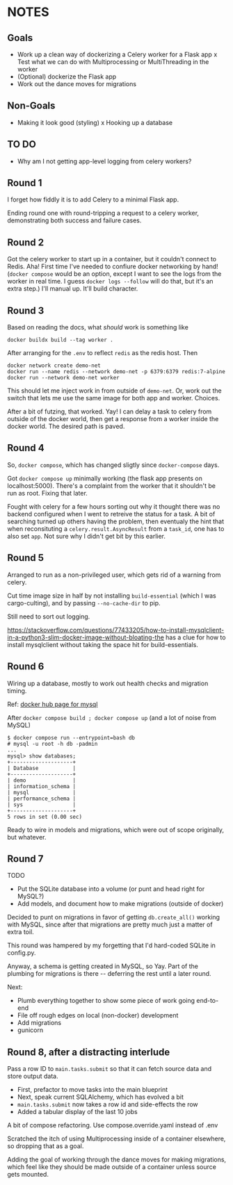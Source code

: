# NOTES

## Goals

  * Work up a clean way of dockerizing a Celery worker for a Flask app
  x Test what we can do with Multiprocessing or MultiThreading in the worker
  * (Optional) dockerize the Flask app
  * Work out the dance moves for migrations

## Non-Goals

  * Making it look good (styling)
  x Hooking up a database

## TO DO

  * Why am I not getting app-level logging from celery workers?

## Round 1

I forget how fiddly it is to add Celery to a minimal Flask app.

Ending round one with round-tripping a request to a celery worker,
demonstrating both success and failure cases.

## Round 2

Got the celery worker to start up in a container, but it couldn't
connect to Redis. Aha! First time I've needed to confiure
docker networking by hand! (`docker compose` would be an option,
except I want to see the logs from the worker in real time.
I guess `docker logs --follow` will do that, but it's an extra
step.) I'll manual up. It'll build character.

## Round 3

Based on reading the docs, what _should_ work is something like

    docker buildx build --tag worker .

After arranging for the `.env` to reflect `redis` as the redis host.
Then

    docker network create demo-net
    docker run --name redis --network demo-net -p 6379:6379 redis:7-alpine
    docker run --network demo-net worker

This should let me inject work in from outside of `demo-net`.
Or, work out the switch that lets me use the same image for
both app and worker. Choices.

After a bit of futzing, that worked. Yay! I can delay a task to celery
from outside of the docker world, then get a response from a worker
inside the docker world. The desired path is paved.

## Round 4

So, `docker compose`, which has changed sligtly since `docker-compose` days.

Got `docker compose up` minimally working (the flask app presents on localhost:5000).
There's a complaint from the worker that it shouldn't be run as root. Fixing that later.

Fought with celery for a few hours sorting out why it thought there was no backend
configured when I went to retreive the status for a task. A bit of searching turned
up others having the problem, then eventualy the hint that when reconsituting a
`celery.result.AsyncResult` from a `task_id`, one has to also set `app`. Not sure
why I didn't get bit by this earlier.

## Round 5

Arranged to run as a non-privileged user, which gets rid of a warning from celery.

Cut time image size in half by not installing `build-essential` (which I was cargo-culting),
and by passing `--no-cache-dir` to pip.

Still need to sort out logging.

https://stackoverflow.com/questions/77433205/how-to-install-mysqlclient-in-a-python3-slim-docker-image-without-bloating-the
has a clue for how to install mysqlclient without taking the space hit for build-essentials.

## Round 6

Wiring up a database, mostly to work out health checks and migration timing.

Ref: [docker hub page for mysql](https://hub.docker.com/_/mysql)

After `docker compose build ; docker compose up` (and a lot of noise from MySQL)

    $ docker compose run --entrypoint=bash db
    # mysql -u root -h db -padmin
    ...
    mysql> show databases;
    +--------------------+
    | Database           |
    +--------------------+
    | demo               |
    | information_schema |
    | mysql              |
    | performance_schema |
    | sys                |
    +--------------------+
    5 rows in set (0.00 sec)

Ready to wire in models and migrations, which were out of scope originally, but whatever.

## Round 7

TODO

  * Put the SQLite database into a volume (or punt and head right for MySQL?)
  * Add models, and document how to make migrations (outside of docker)

Decided to punt on migrations in favor of getting `db.create_all()` working with MySQL,
since after that migrations are pretty much just a matter of extra toil.

This round was hampered by my forgetting that I'd hard-coded SQLite in config.py.

Anyway, a schema is getting created in MySQL, so Yay. Part of the plumbing for
migrations is there -- deferring the rest until a later round.

Next:

  * Plumb everything together to show some piece of work going end-to-end
  * File off rough edges on local (non-docker) development
  * Add migrations
  * gunicorn

## Round 8, after a distracting interlude

Pass a row ID to `main.tasks.submit` so that it can fetch source data and store output data.

  * First, prefactor to move tasks into the main blueprint
  * Next, speak current SQLAlchemy, which has evolved a bit
  * `main.tasks.submit` now takes a row id and side-effects the row
  * Added a tabular display of the last 10 jobs

A bit of compose refactoring. Use compose.override.yaml instead of .env

Scratched the itch of using Multiprocessing inside of a container elsewhere,
so dropping that as a goal.

Adding the goal of working through the dance moves for making migrations,
which feel like they should be made outside of a container unless source
gets mounted.

